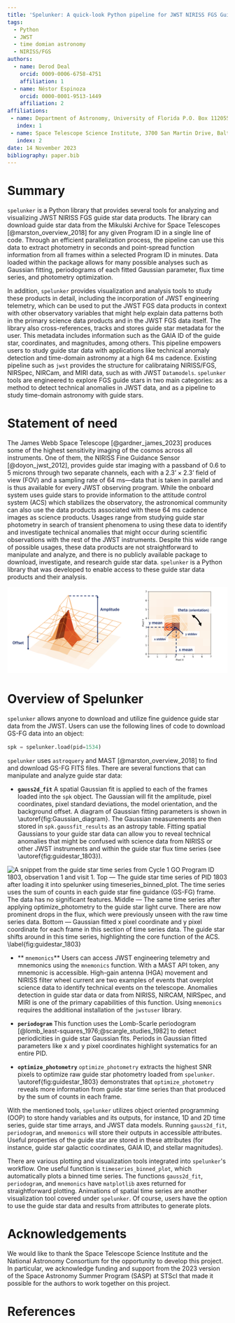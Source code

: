 ```yaml
---
title: 'Spelunker: A quick-look Python pipeline for JWST NIRISS FGS Guide Star Data'
tags:
  - Python
  - JWST
  - time domian astronomy
  - NIRISS/FGS
authors:
  - name: Derod Deal
    orcid: 0009-0006-6758-4751
    affiliation: 1
  - name: Néstor Espinoza
    orcid: 0000-0001-9513-1449
    affiliation: 2
affiliations:
 - name: Department of Astronomy, University of Florida P.O. Box 112055, Gainesville, FL, USA
   index: 1
 - name: Space Telescope Science Institute, 3700 San Martin Drive, Baltimore, MD 21218, USA
   index: 2
date: 14 November 2023
bibliography: paper.bib
---
```



# Summary

``spelunker`` is a Python library that provides several tools for analyzing and visualizing JWST NIRISS FGS guide star data products. The library can download guide star data from the Mikulski Archive for Space Telescopes [@marston_overview_2018] for any given Program ID in a single line of code. Through an efficient parallelization process, the pipeline can use this data to extract photometry in seconds and point-spread function information from all frames within a selected Program ID in minutes. Data loaded within the package allows for many possible analyses such as Gaussian fitting, periodograms of each fitted Gaussian parameter, flux time series, and photometry optimization.

In addition, ``spelunker`` provides visualization and analysis tools to study these products in detail, including the incorporation of JWST engineering telemetry, which can be used to put the JWST FGS data products in context with other observatory variables that might help explain data patterns both in the primary science data products and in the JWST FGS data itself. The library also cross-references, tracks and stores guide star metadata for the user. This metadata includes information such as the GAIA ID of the guide star, coordinates, and magnitudes, among others. This pipeline empowers users to study guide star data with applications like technical anomaly detection and time-domain astronomy at a high 64 ms cadence. Existing pipeline such as ``jwst`` provides the structure for calibrataing NIRISS/FGS, NIRSpec, NIRCam, and MIRI data, such as with JWST ``Datamodels``. ``spelunker``  tools are engineered to explore FGS guide stars in two main categories: as a method to detect technical anomalies in JWST data, and as a pipeline to study time-domain astronomy with guide stars.

# Statement of need

The James Webb Space Telescope [@gardner_james_2023] produces some of the highest sensitivity imaging of the cosmos across all instruments. One of them, the NIRISS Fine Guidance Sensor [@doyon_jwst_2012], provides guide star imaging with a passband of 0.6 to 5 microns through two separate channels, each with a $2.3’ \times 2.3’$ field of view (FOV) and a sampling rate of 64 ms—data that is taken in parallel and is thus available for every JWST observing program. While the onboard system uses guide stars to provide information to the attitude control system (ACS) which stabilizes the observatory, the astronomical community can also use the data products associated with these 64 ms cadence images as science products. Usages range from studying guide star photometry in search of transient phenomena to using these data to identify and investigate technical anomalies that might occur during scientific observations with the rest of the JWST instruments. Despite this wide range of possible usages, these data products are not straightforward to manipulate and analyze, and there is no publicly available package to download, investigate, and research guide star data. ``spelunker`` is a Python library that was developed to enable access to these guide star data products and their analysis.

![There are seven parameters `gauss2d_fit` measures: amplitude (counts of the guide star), x pixel coordinate, y pixel coordinate, the x and y standard deviations, theta (orientation of the Gaussian model), and the offset (the background counts). This diagram visualizes what each parameter represents on the Gaussian model. \label{fig:Gaussian_diagram}](Gaussian_diagram.png)


# Overview of Spelunker

``spelunker`` allows anyone to download and utilize fine guidence guide star data from the JWST. Users can use the following lines of code to download GS-FG data into an object:

```python
spk = spelunker.load(pid=1534)
```

``spelunker`` uses ``astroquery`` and MAST [@marston_overview_2018] to find and download GS-FG FITS files. There are several functions that can manipulate and analyze guide star data:

- **``gauss2d_fit``** A spatial Gaussian fit is applied to each of the frames loaded into the `spk` object. The Gaussian will fit the amplitude, pixel coordinates, pixel standard deviations, the model orientation, and the background offset. A diagram of Gaussian fitting parameters is shown in \autoref{fig:Gaussian_diagram}. The Gaussian measurements are then stored in ``spk.gaussfit_results`` as an astropy table. Fitting spatial Gaussians to your guide star data can allow you to reveal technical anomalies that might be confused with science data from NIRISS or other JWST instruments and within the guide star flux time series (see \autoref{fig:guidestar_1803}).


![A  snippet from the guide star time series from Cycle 1 GO Program ID 1803, observation 1 and visit 1. **Top** — The guide star time series of PID 1803 after loading it into ``spelunker`` using ``timeseries_binned_plot``. The time series uses the sum of counts in each guide star fine guidance (GS-FG) frame. The data has no significant features. **Middle** — The same time series after applying ``optimize_photometry`` to the guide star light curve. There are now prominent drops in the flux, which were previously unseen with the raw time series data. **Bottom** — Gaussian fitted x pixel coordinate and y pixel coordinate for each frame in this section of time series data. The guide star shifts around in this time series, highlighting the core function of the ACS. \label{fig:guidestar_1803}](timeseries_plot.png)

- ** ``mnemonics``** Users can access JWST engineering telemetry and mnemonics using the ``mnemonics`` function. With a MAST API token, any mnemonic is accessible. High-gain antenna (HGA) movement and NIRISS filter wheel current are two examples of events that overplot science data to identify technical events on the telescope. Anomalies detection in guide star data or data from NIRISS, NIRCAM, NIRSpec, and MIRI is one of the primary capabilities of this function. Using ``mnemonics`` requires the additional installation of the ``jwstuser`` library.

- **``periodogram``** This function uses the Lomb-Scarle periodogram [@lomb_least-squares_1976;@scargle_studies_1982] to detect periodicities in guide star Gaussian fits. Periods in Gaussian fitted parameters like x and y pixel coordinates highlight systematics for an entire PID.

- **``optimize_photometry``** ``optimize_photometry`` extracts the highest SNR pixels to optimize raw guide star photometry loaded from ``spelunker``. \autoref{fig:guidestar_1803} demonstrates that ``optimize_photometry`` reveals more information from guide star time series than that produced by the sum of counts in each frame.

With the mentioned tools, ``spelunker`` utilizes object oriented programming (OOP) to store handy variables and its outputs, for instance, 1D and 2D time series, guide star time arrays, and JWST data models. Running ``gauss2d_fit``, ``periodogram``, and ``mnemonics`` will store their outputs in accessible attributes. Useful properties of the guide star are stored in these attributes (for instance, guide star galactic coordinates, GAIA ID, and stellar magnitudes). 

There are various plotting and visualization tools integrated into ``spelunker``'s workflow. One useful function is ``timeseries_binned_plot``, which automatically plots a binned time series. The functions ``gauss2d_fit``, ``periodogram``, and ``mnemonics`` have ``matplotlib`` axes returned for straightforward plotting. Animations of spatial time series are another visualization tool covered under ``spelunker``. Of course, users have the option to use the guide star data and results from attributes to generate plots. 


# Acknowledgements

We would like to thank the Space Telescope Science Institute and the National Astronomy Consortium for the opportunity to develop this project. In particular, we acknowledge funding and support from the 2023 version of the Space Astronomy Summer Program (SASP) at STScI that made it possible for the authors to work together on this project. 

# References
